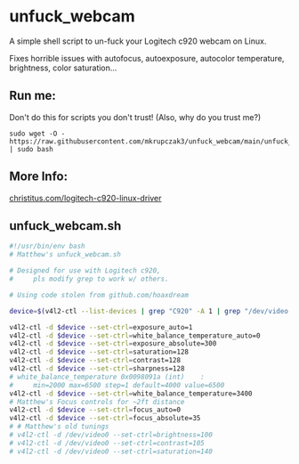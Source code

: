 # unfuck_webcam
A simple shell script to un-fuck your Logitech c920 webcam on Linux.

Fixes horrible issues with autofocus, autoexposure, autocolor temperature, brightness, color saturation...

## Run me:
Don't do this for scripts you don't trust! (Also, why do you trust me?)


    sudo wget -O - https://raw.githubusercontent.com/mkrupczak3/unfuck_webcam/main/unfuck_webcam.sh | sudo bash


## More Info:
[christitus.com/logitech-c920-linux-driver](https://christitus.com/logitech-c920-linux-driver/)

## unfuck_webcam.sh

```bash
#!/usr/bin/env bash
# Matthew's unfuck_webcam.sh

# Designed for use with Logitech c920,
#     pls modify grep to work w/ others.

# Using code stolen from github.com/hoaxdream

device=$(v4l2-ctl --list-devices | grep "C920" -A 1 | grep "/dev/video." -o)

v4l2-ctl -d $device --set-ctrl=exposure_auto=1
v4l2-ctl -d $device --set-ctrl=white_balance_temperature_auto=0
v4l2-ctl -d $device --set-ctrl=exposure_absolute=300
v4l2-ctl -d $device --set-ctrl=saturation=128
v4l2-ctl -d $device --set-ctrl=contrast=128
v4l2-ctl -d $device --set-ctrl=sharpness=128
# white_balance_temperature 0x0098091a (int)    :
#     min=2000 max=6500 step=1 default=4000 value=6500
v4l2-ctl -d $device --set-ctrl=white_balance_temperature=3400
# Matthew's Focus controls for ~2ft distance
v4l2-ctl -d $device --set-ctrl=focus_auto=0
v4l2-ctl -d $device --set-ctrl=focus_absolute=35
# # Matthew's old tunings
# v4l2-ctl -d /dev/video0 --set-ctrl=brightness=100
# v4l2-ctl -d /dev/video0 --set-ctrl=contrast=105
# v4l2-ctl -d /dev/video0 --set-ctrl=saturation=140
```
